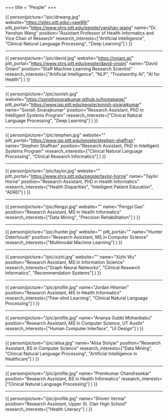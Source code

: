 +++
title = "People"
+++

{{ person(picture="/pic/drwang.jpg"
          website="https://sites.pitt.edu/~yaw89/"
          pitt_portal="https://www.shrs.pitt.edu/people/yanshan-wang"
          name="Dr. Yanshan Wang"
          position="Assistant Professor of Health Informatics and Vice Chair of Research"
          research_interests=["Artificial Intelligence", "Clinical Natural Language Processing", "Deep Learning"]
    ) }}

---

{{ person(picture="/pic/david.jpg"
          website="https://oniani.ai/"
          pitt_portal="https://www.shrs.pitt.edu/people/david-oniani"
          name="David Oniani"
          position="Staff Machine Learning Research Scientist"
          research_interests=["Artificial Intelligence", "NLP", "Trustworthy AI", "AI for Health"]
    ) }}

---

<!-- {{ person(picture="/pic/chenyu.jpg"
          website=""
          pitt_portal="https://www.dbmi.pitt.edu/directory/name/chenyu-li"
          name="Chenyu Li"
          position="PhD Student"
          research_interests=["Clinical Research Informatics", "Clinical NLP", "Secondary Use of EHRs"]
    ) }}
---
-->

<!-- {{ person(picture="/pic/samuel.jpg"
          website=""
          pitt_portal=""
          name="Samuel Viggiano"
          position="Graduate Researcher"
          research_interests=["Clinical Natural Language Processing"]
    ) }}
---
--->

{{ person(picture="/pic/sonish.jpg"
          website="https://sonishsivarajkumar.github.io/homepage/"
          pitt_portal="https://www.isp.pitt.edu/people/sonish-sivarajkumar"
          name="Sonish Sivarajkumar"
          position="Research Assistant, PhD in Intelligent Systems Program"
          research_interests=["Clinical Natural Language Processing", "Deep Learning"]
    ) }}

---

{{ person(picture="/pic/stephen.jpg"
          website=""
          pitt_portal="https://www.isp.pitt.edu/people/stephen-shaffran"
          name="Stephen Shaffran"
          position="Research Assistant, PhD in Intelligent Systems Program"
          research_interests=["Clinical Natural Language Processing", "Clinical Research Informatics"]
    ) }}

---

{{ person(picture="/pic/taylor.jpg"
          website=""
          pitt_portal="https://www.shrs.pitt.edu/people/taylor-horne"
          name="Taylor Horne"
          position="Research Assistant, PhD in Health Informatics"
          research_interests=["Health Disparities", "Intelligent Patient Education", "ADRD"]
    ) }}

---

{{ person(picture="/pic/fengyi.jpg"
          website=""
          name="Fengyi Gao"
          position="Research Assistant, MS in Health Informatics"
          research_interests=["Data Mining", "Precision Rehabilitation"]
    ) }}

---

{{ person(picture="/pic/hunter.jpg"
          website=""
          pitt_portal=""
          name="Hunter Osterhoudt"
          position="Research Assistant, MS in Computer Science"
          research_interests=["Multimodal Machine Learning"]
    ) }}

---

{{ person(picture="/pic/xizhi.jpg"
          website=""
          name="Xizhi Wu"
          position="Research Assistant, MS in Information Science"
          research_interests=["Graph Neural Networks", "Clinical Research Informatics", "Recommendation Systems"]
    ) }}

---

{{ person(picture="/pic/profile.jpg"
          name="Jordan Hilsman"
          position="Research Assistant, MS in Health Informatics"
          research_interests=["Few-shot Learning", "Clinical Natural Language Processing"]
    ) }}

---

{{ person(picture="/pic/profile.jpg"
          name="Ananya Gubbi Mohanbabu"
          position="Research Assistant, MS in Computer Science, UT Austin"
          research_interests=["Human Computer Interface", "UI Design"]
    ) }}

---

{{ person(picture="/pic/alisa.jpg"
          name="Alisa Stolyar"
          position="Research Assistant, BS in Computer Science"
          research_interests=["Data Mining", "Clinical Natural Language Processing", "Artificial Intelligence in Healthcare"]
    ) }}

---

{{ person(picture="/pic/profile.jpg"
          name="Premkumar Chandrasekar"
          position="Research Assistant, BS in Health Informatics"
          research_interests=["Clinical Natural Language Processing"]
    ) }}

---

{{ person(picture="/pic/profile.jpg"
          name="Shiven Verma"
          position="Research Assistant, Upper St. Clair High School"
          research_interests=["Health Literacy"]
    ) }}
